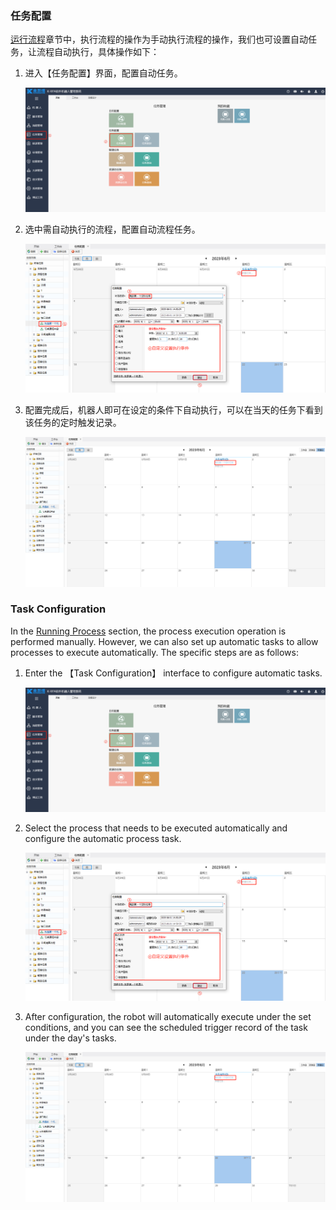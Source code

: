 ### 任务配置

[运行流程](\流程设计\Function.html#运行流程)章节中，执行流程的操作为手动执行流程的操作，我们也可设置自动任务，让流程自动执行，具体操作如下：

1. 进入【任务配置】界面，配置自动任务。

   ![image-20230601142847576](Task.assets/image-20230601142847576.png)

2. 选中需自动执行的流程，配置自动流程任务。

   ![image-20230601143240324](Task.assets/image-20230601143240324.png)

3. 配置完成后，机器人即可在设定的条件下自动执行，可以在当天的任务下看到该任务的定时触发记录。

   ![image-20230601143504820](Task.assets/image-20230601143504820.png)

### Task Configuration

In the [Running Process](\流程设计\Function.html#运行流程) section, the process execution operation is performed manually. However, we can also set up automatic tasks to allow processes to execute automatically. The specific steps are as follows:

1. Enter the 【Task Configuration】 interface to configure automatic tasks.

   ![image-20230601142847576](Task.assets/image-20230601142847576.png)

2. Select the process that needs to be executed automatically and configure the automatic process task.

   ![image-20230601143240324](Task.assets/image-20230601143240324.png)

3. After configuration, the robot will automatically execute under the set conditions, and you can see the scheduled trigger record of the task under the day's tasks.

   ![image-20230601143504820](Task.assets/image-20230601143504820.png)
